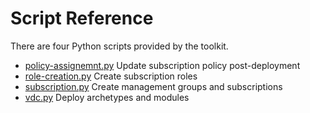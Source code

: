 # Script Reference

There are four Python scripts provided by the toolkit.

- [policy-assignemnt.py](script-policy-assignment.adoc) Update subscription policy post-deployment
- [role-creation.py](script-role-creation.adoc) Create subscription roles
- [subscription.py](script-subscription.adoc) Create management groups and subscriptions
- [vdc.py](script-vdc.adoc) Deploy archetypes and modules